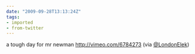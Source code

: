 ```yaml
---
date: "2009-09-28T13:13:24Z"
tags:
- imported
- from-twitter
---
```

a tough day for mr newman http://vimeo.com/6784273 \(via [@LondonElek](/twitter/#/LondonElek))
